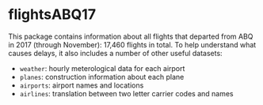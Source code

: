 # flightsABQ17

This package contains information about all flights that departed from ABQ
in 2017 (through November): 17,460 flights in total. To help understand
what causes delays, it also includes a number of other useful datasets:

* `weather`: hourly meterological data for each airport
* `planes`: construction information about each plane
* `airports`: airport names and locations
* `airlines`: translation between two letter carrier codes and names
